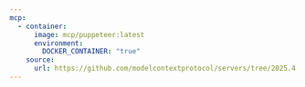 ```yaml
---
mcp:
  - container:
      image: mcp/puppeteer:latest
      environment:
        DOCKER_CONTAINER: "true"
    source:
      url: https://github.com/modelcontextprotocol/servers/tree/2025.4.6
---
```

